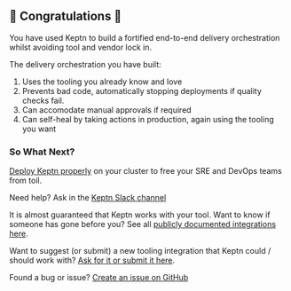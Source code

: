 ## 🎉 Congratulations 🎉
You have used Keptn to build a fortified end-to-end delivery orchestration whilst avoiding tool and vendor lock in.

The delivery orchestration you have built:

1. Uses the tooling you already know and love
2. Prevents bad code, automatically stopping deployments if quality checks fail.
3. Can accomodate manual approvals if required
4. Can self-heal by taking actions in production, again using the tooling you want

### So What Next?

[Deploy Keptn properly](https://keptn.sh/docs/0.16.x/operate/install/) on your cluster to free your SRE and DevOps teams from toil.

Need help? Ask in the [Keptn Slack channel](https://slack.keptn.sh)

It is almost guaranteed that Keptn works with your tool. Want to know if someone has gone before you? See all [publicly documented integrations here](https://keptn.sh/docs/integrations).

Want to suggest (or submit) a new tooling integration that Keptn could / should work with? [Ask for it or submit it here](https://github.com/keptn/integrations/issues).

Found a bug or issue? [Create an issue on GitHub](https://github.com/)
